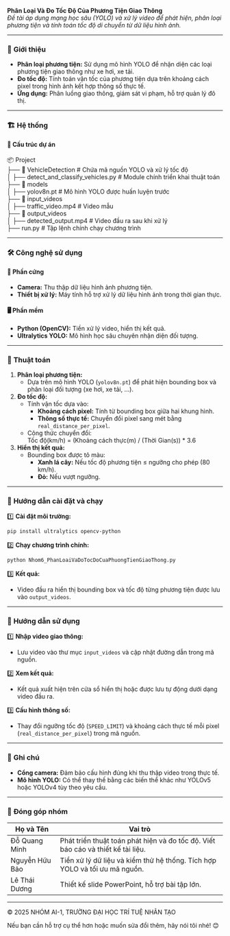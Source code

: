 **Phân Loại Và Đo Tốc Độ Của Phương Tiện Giao Thông**  
_Đề tài áp dụng mạng học sâu (YOLO) và xử lý video để phát hiện, phân loại phương tiện và tính toán tốc độ di chuyển từ dữ liệu hình ảnh._

---

### 🌟 **Giới thiệu**  
- **Phân loại phương tiện:** Sử dụng mô hình YOLO để nhận diện các loại phương tiện giao thông như xe hơi, xe tải.  
- **Đo tốc độ:** Tính toán vận tốc của phương tiện dựa trên khoảng cách pixel trong hình ảnh kết hợp thông số thực tế.  
- **Ứng dụng:** Phân luồng giao thông, giám sát vi phạm, hỗ trợ quản lý đô thị.

---

### 🏗️ **Hệ thống**  
#### 📂 **Cấu trúc dự án**  
📦 Project  
├── 📂 VehicleDetection # Chứa mã nguồn YOLO và xử lý tốc độ  
│ ├── detect_and_classify_vehicles.py # Module chính triển khai thuật toán  
├── 📂 models  
│ ├── yolov8n.pt # Mô hình YOLO được huấn luyện trước  
├── 📂 input_videos  
│ ├── traffic_video.mp4 # Video mẫu  
├── 📂 output_videos  
│ ├── detected_output.mp4 # Video đầu ra sau khi xử lý  
├── run.py # Tập lệnh chính chạy chương trình  

---

### 🛠️ **Công nghệ sử dụng**  
#### 📡 **Phần cứng**  
- **Camera:** Thu thập dữ liệu hình ảnh phương tiện.  
- **Thiết bị xử lý:** Máy tính hỗ trợ xử lý dữ liệu hình ảnh trong thời gian thực.  

#### 🖥️ **Phần mềm**  
- **Python (OpenCV):** Tiền xử lý video, hiển thị kết quả.  
- **Ultralytics YOLO:** Mô hình học sâu chuyên nhận diện đối tượng.  

---

### 🧮 **Thuật toán**
1. **Phân loại phương tiện:**
   - Dựa trên mô hình YOLO (`yolov8n.pt`) để phát hiện bounding box và phân loại đối tượng (xe hơi, xe tải, ...).
2. **Đo tốc độ:**
   - Tính vận tốc dựa vào:
     - **Khoảng cách pixel:** Tính từ bounding box giữa hai khung hình.
     - **Thông số thực tế:** Chuyển đổi pixel sang mét bằng `real_distance_per_pixel`.
   - Công thức chuyển đổi:  
   Tốc độ(km/h) = (Khoảng cách thực(m) / (Thời Gian(s)) * 3.6
3. **Hiển thị kết quả:**
   - Bounding box được tô màu:
     - **Xanh lá cây:** Nếu tốc độ phương tiện ≤ ngưỡng cho phép (80 km/h).  
     - **Đỏ:** Nếu vượt ngưỡng.  

---

### 🚀 **Hướng dẫn cài đặt và chạy**  
1️⃣ **Cài đặt môi trường:**  
```bash
pip install ultralytics opencv-python
```

2️⃣ **Chạy chương trình chính:**  
```bash
python Nhom6_PhanLoaiVaDoTocDoCuaPhuongTienGiaoThong.py
```

3️⃣ **Kết quả:**  
- Video đầu ra hiển thị bounding box và tốc độ từng phương tiện được lưu vào `output_videos`.

---

### 📖 **Hướng dẫn sử dụng**
1️⃣ **Nhập video giao thông:**  
- Lưu video vào thư mục `input_videos` và cập nhật đường dẫn trong mã nguồn.

2️⃣ **Xem kết quả:**  
- Kết quả xuất hiện trên cửa sổ hiển thị hoặc được lưu tự động dưới dạng video đầu ra.

3️⃣ **Cấu hình thông số:**  
- Thay đổi ngưỡng tốc độ (`SPEED_LIMIT`) và khoảng cách thực tế mỗi pixel (`real_distance_per_pixel`) trong mã nguồn.

---

### 🔧 **Ghi chú**
- **Cổng camera:** Đảm bảo cấu hình đúng khi thu thập video trong thực tế.  
- **Mô hình YOLO:** Có thể thay thế bằng các biến thể khác như YOLOv5 hoặc YOLOv4 tùy theo yêu cầu.  

---

### 🤝 **Đóng góp nhóm**  
| Họ và Tên         | Vai trò                                                                         |  
|-------------------|---------------------------------------------------------------------------------|  
| Đỗ Quang Minh     | Phát triển thuật toán phát hiện và đo tốc độ. Viết báo cáo và thiết kế tài liệu.|  
| Nguyễn Hữu Bảo    | Tiền xử lý dữ liệu và kiểm thử hệ thống. Tích hợp YOLO và tối ưu mã nguồn.      |  
| Lê Thái Dương     |  Thiết kế slide PowerPoint, hỗ trợ bài tập lớn.                                 |  

---

© 2025 NHÓM AI-1, TRƯỜNG ĐẠI HỌC TRÍ TUỆ NHÂN TẠO  

Nếu bạn cần hỗ trợ cụ thể hơn hoặc muốn sửa đổi thêm, hãy nói tôi nhé! 😊
